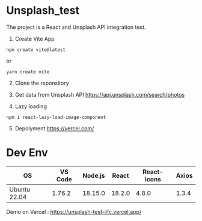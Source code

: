 # Unsplash_test
The project is a React and Unsplash API integration test.
1. Create Vite App
```
npm create vite@latest
```
or 
```
yarn create vite
```

2. Clone the reponsitory

3. Get data from Unsplash API 
https://api.unsplash.com/search/photos

4. Lazy loading 
```
npm i react-lazy-load-image-component
```

5. Depolyment
https://vercel.com/

# Dev Env
| OS | VS Code | Node.js | React | React-icons | Axios |
| -------- | -------- | -------- | -------- | -------- | -------- |
| Ubuntu 22.04 | 1.76.2  | 18.15.0  | 18.2.0 | 4.8.0 | 1.3.4 |

Demo on Vercel : https://unsplash-test-iifc.vercel.app/
